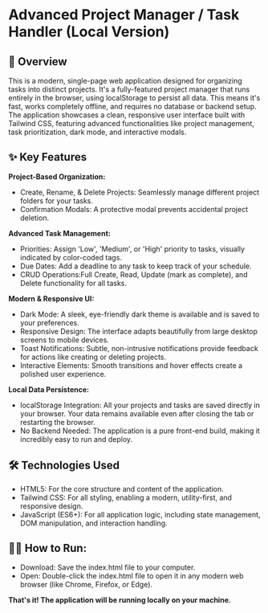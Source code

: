 # Advanced Project Manager / Task Handler (Local Version)
## 🚀 Overview

This is a modern, single-page web application designed for organizing tasks into distinct projects. It's a fully-featured project manager that runs entirely in the browser, using localStorage to persist all data. This means it's fast, works completely offline, and requires no database or backend setup.
<br>
The application showcases a clean, responsive user interface built with Tailwind CSS, featuring advanced functionalities like project management, task prioritization, dark mode, and interactive modals.
<br>
## ✨ Key Features

**Project-Based Organization:**

- Create, Rename, & Delete Projects: Seamlessly manage different project folders for your tasks.
- Confirmation Modals: A protective modal prevents accidental project deletion.

**Advanced Task Management:**

- Priorities: Assign 'Low', 'Medium', or 'High' priority to tasks, visually indicated by color-coded tags.
- Due Dates: Add a deadline to any task to keep track of your schedule.
- CRUD Operations:Full Create, Read, Update (mark as complete), and Delete functionality for all tasks.

**Modern & Responsive UI:**

- Dark Mode: A sleek, eye-friendly dark theme is available and is saved to your preferences.
- Responsive Design: The interface adapts beautifully from large desktop screens to mobile devices.
- Toast Notifications: Subtle, non-intrusive notifications provide feedback for actions like creating or deleting projects.
- Interactive Elements: Smooth transitions and hover effects create a polished user experience.

**Local Data Persistence:**

- localStorage Integration: All your projects and tasks are saved directly in your browser. Your data remains available even after closing the tab or restarting the browser.
- No Backend Needed: The application is a pure front-end build, making it incredibly easy to run and deploy.

## 🛠️ Technologies Used
- HTML5: For the core structure and content of the application.
- Tailwind CSS: For all styling, enabling a modern, utility-first, and responsive design.
- JavaScript (ES6+): For all application logic, including state management, DOM manipulation, and interaction handling.

## 🏃‍♀️ How to Run:
- Download: Save the index.html file to your computer.
- Open: Double-click the index.html file to open it in any modern web browser (like Chrome, Firefox, or Edge).

**That's it! The application will be running locally on your machine.**


